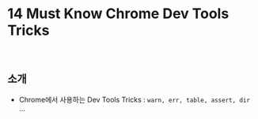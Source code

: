 # 14 Must Know Chrome Dev Tools Tricks


<br>


## 소개 

- Chrome에서 사용하는 Dev Tools Tricks : `warn, err, table, assert, dir` ...